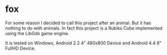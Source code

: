 # fox

For some reason I decided to call this project after an animal. But it has nothing to do with animals. In fact this project is a Rubiks Cube implemented using the LibGdx game engine.

It is tested on Windows, Android 2.2 4" 480x800 Device and Android 4.4 8" FullHD Device.
